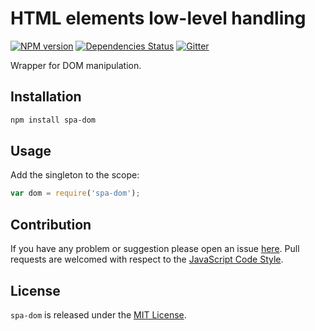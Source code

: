 HTML elements low-level handling
================================

[![NPM version](https://img.shields.io/npm/v/spa-dom.svg?style=flat-square)](https://www.npmjs.com/package/spa-dom)
[![Dependencies Status](https://img.shields.io/david/spasdk/dom.svg?style=flat-square)](https://david-dm.org/spasdk/dom)
[![Gitter](https://img.shields.io/badge/gitter-join%20chat-blue.svg?style=flat-square)](https://gitter.im/DarkPark/spasdk)


Wrapper for DOM manipulation.


## Installation ##

```bash
npm install spa-dom
```


## Usage ##

Add the singleton to the scope:

```js
var dom = require('spa-dom');
```



## Contribution ##

If you have any problem or suggestion please open an issue [here](https://github.com/spasdk/dom/issues).
Pull requests are welcomed with respect to the [JavaScript Code Style](https://github.com/DarkPark/jscs).


## License ##

`spa-dom` is released under the [MIT License](license.md).
